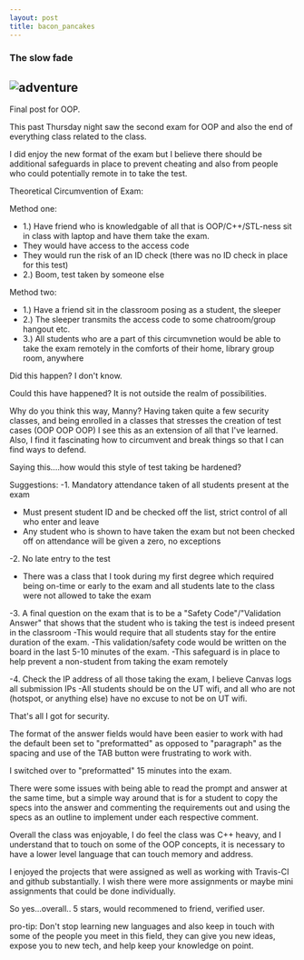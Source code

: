 ```yaml
---
layout: post
title: bacon_pancakes
---
```


### The slow fade
![adventure](http://ak-hdl.buzzfed.com/static/2015-03/28/18/enhanced/webdr12/anigif_enhanced-23644-1427582717-2.gif)
----------------------------------

Final post for OOP.

This past Thursday night saw the second exam for OOP and also the end of everything class related to the class.

I did enjoy the new format of the exam but I believe there should be additional safeguards in place to prevent cheating and also from people who could potentially remote in to take the test.

Theoretical Circumvention of Exam:

Method one:
- 1.) Have friend who is knowledgable of all that is OOP/C++/STL-ness sit in class with laptop and have them take the exam.
 - They would have access to the access code
 - They would run the risk of an ID check (there was no ID check in place for this test)
- 2.) Boom, test taken by someone else

Method two:
- 1.) Have a friend sit in the classroom posing as a student, the sleeper
- 2.) The sleeper transmits the access code to some chatroom/group hangout etc.
- 3.) All students who are a part of this circumvnetion would be able to take the exam remotely in the comforts of their home, library group room, anywhere

Did this happen? I don't know. 

Could this have happened? It is not outside the realm of possibilities.

Why do you think this way, Manny? Having taken quite a few security classes, and being enrolled in a classes that stresses the creation of test cases (OOP OOP OOP) I see this as an extension of all that I've learned. Also, I find it fascinating how to circumvent and break things so that I can find ways to defend.


Saying this....how would this style of test taking be hardened?

Suggestions:
 -1. Mandatory attendance taken of all students present at the exam
  - Must present student ID and be checked off the list, strict control of all who enter and leave
  - Any student who is shown to have taken the exam but not been checked off on attendance will be given a zero, no exceptions
  
 -2. No late entry to the test
  - There was a class that I took during my first degree which required being on-time or early to the exam and all students late to the class were not allowed to take the exam
  
 -3. A final question on the exam that is to be a "Safety Code"/"Validation Answer" that shows that the student who is taking the test is indeed present in the classroom
   -This would require that all students stay for the entire duration of the exam.
   -This validation/safety code would be written on the board in the last 5-10 minutes of the exam.
   -This safeguard is in place to help prevent a non-student from taking the exam remotely
   
 -4. Check the IP address of all those taking the exam, I believe Canvas logs all submission IPs
   -All students should be on the UT wifi, and all who are not (hotspot, or anything else) have no excuse to not be on UT wifi.
   
  
That's all I got for security.

The format of the answer fields would have been easier to work with had the default been set to "preformatted" as opposed to "paragraph" as the spacing and use of the TAB button were frustrating to work with.

I switched over to "preformatted" 15 minutes into the exam.

There were some issues with being able to read the prompt and answer at the same time, but a simple way around that is for a student to copy the specs into the answer and commenting the requirements out and using the specs as an outline to implement under each respective comment.



Overall the class was enjoyable, I do feel the class was C++ heavy, and I understand that to touch on some of the OOP concepts, it is necessary to have a lower level language that can touch memory and address.


I enjoyed the projects that were assigned as well as working with Travis-CI and github substantially.
I wish there were more assignments or maybe mini assignments that could be done individually.

So yes...overall.. 5 stars, would recommened to friend, verified user.


pro-tip: Don't stop learning new languages and also keep in touch with some of the people you meet in this field, they can give you new ideas, expose you to new tech, and help keep your knowledge on point.

